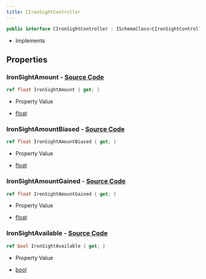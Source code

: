 ```yaml
---
title: CIronSightController
---
```


```csharp
public interface CIronSightController : ISchemaClass<CIronSightController>, ISchemaField, ISchemaClass, INativeHandle
```

- Implements

## Properties

### **IronSightAmount** - [Source Code](https://github.com/swiftly-solution/swiftlys2/blob/main/managed/src/SwiftlyS2.Generated/Schemas/Interfaces/CIronSightController.cs#L18)

```csharp
ref float IronSightAmount { get; }
```

- Property Value

- [float](https://learn.microsoft.com/dotnet/api/system.single)

### **IronSightAmountBiased** - [Source Code](https://github.com/swiftly-solution/swiftlys2/blob/main/managed/src/SwiftlyS2.Generated/Schemas/Interfaces/CIronSightController.cs#L22)

```csharp
ref float IronSightAmountBiased { get; }
```

- Property Value

- [float](https://learn.microsoft.com/dotnet/api/system.single)

### **IronSightAmountGained** - [Source Code](https://github.com/swiftly-solution/swiftlys2/blob/main/managed/src/SwiftlyS2.Generated/Schemas/Interfaces/CIronSightController.cs#L20)

```csharp
ref float IronSightAmountGained { get; }
```

- Property Value

- [float](https://learn.microsoft.com/dotnet/api/system.single)

### **IronSightAvailable** - [Source Code](https://github.com/swiftly-solution/swiftlys2/blob/main/managed/src/SwiftlyS2.Generated/Schemas/Interfaces/CIronSightController.cs#L16)

```csharp
ref bool IronSightAvailable { get; }
```

- Property Value

- [bool](https://learn.microsoft.com/dotnet/api/system.boolean)

